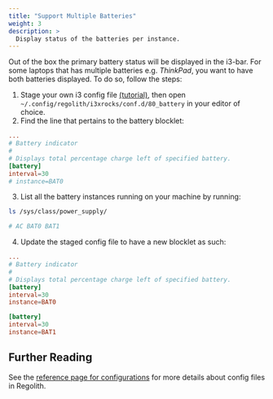 ```yaml
---
title: "Support Multiple Batteries"
weight: 3
description: >
  Display status of the batteries per instance.
---
```


Out of the box the primary battery status will be displayed in the i3-bar. For some laptops that has multiple batteries e.g. _ThinkPad_, you want to have both batteries displayed. To do so, follow the steps:

1. Stage your own i3 config file [(tutorial)](../stage-configs), then open `~/.config/regolith/i3xrocks/conf.d/80_battery` in your editor of choice.
2. Find the line that pertains to the battery blocklet:
```conf
...
# Battery indicator
#
# Displays total percentage charge left of specified battery.
[battery]
interval=30
# instance=BAT0
```
3. List all the battery instances running on your machine by running:
```sh
ls /sys/class/power_supply/

# AC BAT0 BAT1
```
4. Update the staged config file to have a new blocklet as such:
```conf
...
# Battery indicator
#
# Displays total percentage charge left of specified battery.
[battery]
interval=30
instance=BAT0

[battery]
interval=30
instance=BAT1
```

## Further Reading

See the [reference page for configurations](../../reference/configurations) for more details about config files in Regolith.
